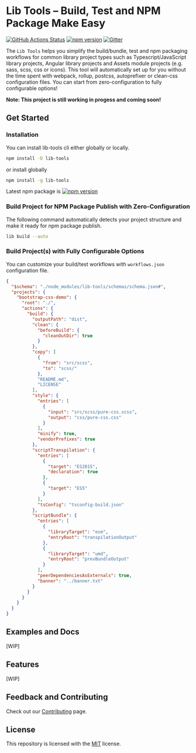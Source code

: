 # Lib Tools – Build, Test and NPM Package Make Easy

[![GitHub Actions Status](https://github.com/DagonMetric/lib-tools/workflows/Main%20Workflow/badge.svg)](https://github.com/DagonMetric/lib-tools/actions)
[![npm version](https://badge.fury.io/js/lib-tools.svg)](https://www.npmjs.com/package/lib-tools)
[![Gitter](https://badges.gitter.im/DagonMetric/general.svg)](https://gitter.im/DagonMetric/general?utm_source=badge&utm_medium=badge&utm_campaign=pr-badge)

The `Lib Tools` helps you simplify the build/bundle, test and npm packaging workflows for common library project types such as Typescript/JavaScript library projects, Angular library projects and Assets module projects (e.g. sass, scss, css or icons). This tool will automatically set up for you without the time spent with webpack, rollup, postcss, autoprefixer or clean-css configuration files. You can start from zero-configuration to fully configurable options!

**Note: This project is still working in progess and coming soon!**

## Get Started

### Installation

You can install lib-tools cli either globally or locally.

```bash
npm install -D lib-tools
```

or install globally

```bash
npm install -g lib-tools
```

Latest npm package is [![npm version](https://badge.fury.io/js/lib-tools.svg)](https://www.npmjs.com/package/lib-tools)

### Build Project for NPM Package Publish with Zero-Configuration

The following command automatically detects your project structure and make it ready for npm package publish.

```bash
lib build --auto
```

### Build Project(s) with Fully Configurable Options

You can customize your build/test workflows with `workflows.json` configuration file.

```json
{
  "$schema": "./node_modules/lib-tools/schemas/schema.json#",
  "projects": {
    "bootstrap-css-demo": {
      "root": "./",
      "actions": {
        "build": {
          "outputPath": "dist",
          "clean": {
            "beforeBuild": {
              "cleanOutDir": true
            }
          },
          "copy": [
            {
              "from": "src/scss",
              "to": "scss/"
            },
            "README.md",
            "LICENSE"
          ],
          "style": {
            "entries": [
              {
                "input": "src/scss/pure-css.scss",
                "output": "css/pure-css.css"
              }
            ],
            "minify": true,
            "vendorPrefixes": true
          },
          "scriptTranspilation": {
            "entries": [
              {
                "target": "ES2015",
                "declaration": true
              },
              {
                "target": "ES5"
              }
            ],
            "tsConfig": "tsconfig-build.json"
          },
          "scriptBundle": {
            "entries": [
              {
                "libraryTarget": "esm",
                "entryRoot": "transpilationOutput"
              },
              {
                "libraryTarget": "umd",
                "entryRoot": "prevBundleOutput"
              }
            ],
            "peerDependenciesAsExternals": true,
            "banner": "../banner.txt"
          }
        }
      }
    }
  }
}
```

## Examples and Docs

[WIP]

## Features

[WIP]

## Feedback and Contributing

Check out our [Contributing](https://github.com/DagonMetric/lib-tools/blob/master/CONTRIBUTING.md) page.

## License

This repository is licensed with the [MIT](https://github.com/DagonMetric/lib-tools/blob/master/LICENSE) license.
